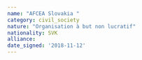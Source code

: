 ```yaml
---
name: "AFCEA Slovakia "
category: civil_society
nature: "Organisation à but non lucratif"
nationality: SVK
alliance: 
date_signed: '2018-11-12'
---
```

    